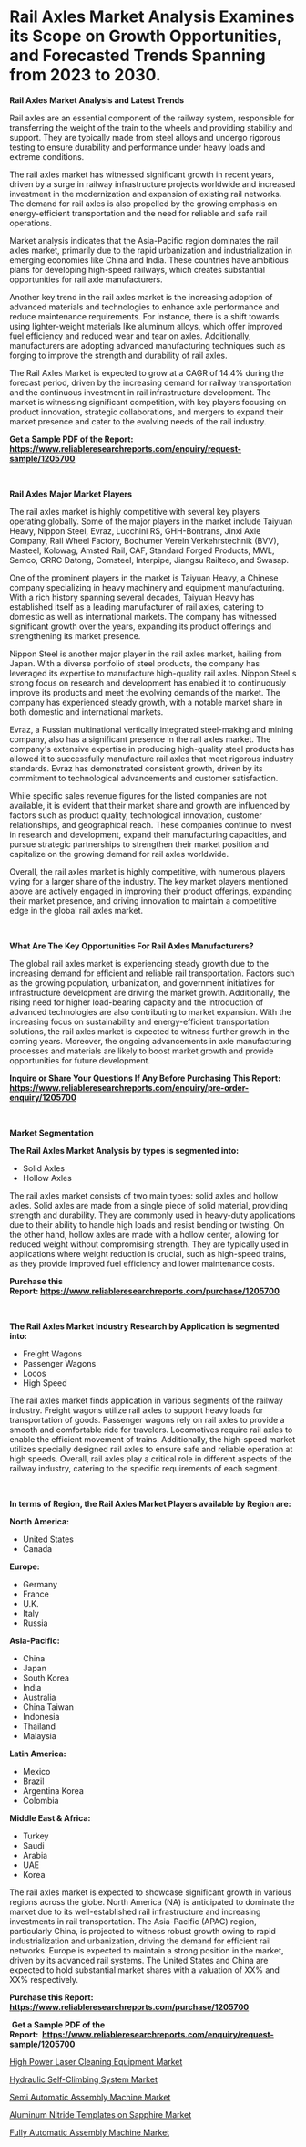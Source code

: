 <p><h1>Rail Axles Market Analysis Examines its Scope on Growth Opportunities, and Forecasted Trends Spanning from 2023 to 2030.</h1></p><p><strong>Rail Axles Market Analysis and Latest Trends</strong></p>
<p><p>Rail axles are an essential component of the railway system, responsible for transferring the weight of the train to the wheels and providing stability and support. They are typically made from steel alloys and undergo rigorous testing to ensure durability and performance under heavy loads and extreme conditions.</p><p>The rail axles market has witnessed significant growth in recent years, driven by a surge in railway infrastructure projects worldwide and increased investment in the modernization and expansion of existing rail networks. The demand for rail axles is also propelled by the growing emphasis on energy-efficient transportation and the need for reliable and safe rail operations.</p><p>Market analysis indicates that the Asia-Pacific region dominates the rail axles market, primarily due to the rapid urbanization and industrialization in emerging economies like China and India. These countries have ambitious plans for developing high-speed railways, which creates substantial opportunities for rail axle manufacturers.</p><p>Another key trend in the rail axles market is the increasing adoption of advanced materials and technologies to enhance axle performance and reduce maintenance requirements. For instance, there is a shift towards using lighter-weight materials like aluminum alloys, which offer improved fuel efficiency and reduced wear and tear on axles. Additionally, manufacturers are adopting advanced manufacturing techniques such as forging to improve the strength and durability of rail axles.</p><p>The Rail Axles Market is expected to grow at a CAGR of 14.4% during the forecast period, driven by the increasing demand for railway transportation and the continuous investment in rail infrastructure development. The market is witnessing significant competition, with key players focusing on product innovation, strategic collaborations, and mergers to expand their market presence and cater to the evolving needs of the rail industry.</p></p>
<p><strong>Get a Sample PDF of the Report:&nbsp; <a href="https://www.reliableresearchreports.com/enquiry/request-sample/1205700">https://www.reliableresearchreports.com/enquiry/request-sample/1205700</a></strong></p>
<p>&nbsp;</p>
<p><strong>Rail Axles Major Market Players</strong></p>
<p><p>The rail axles market is highly competitive with several key players operating globally. Some of the major players in the market include Taiyuan Heavy, Nippon Steel, Evraz, Lucchini RS, GHH-Bontrans, Jinxi Axle Company, Rail Wheel Factory, Bochumer Verein Verkehrstechnik (BVV), Masteel, Kolowag, Amsted Rail, CAF, Standard Forged Products, MWL, Semco, CRRC Datong, Comsteel, Interpipe, Jiangsu Railteco, and Swasap.</p><p>One of the prominent players in the market is Taiyuan Heavy, a Chinese company specializing in heavy machinery and equipment manufacturing. With a rich history spanning several decades, Taiyuan Heavy has established itself as a leading manufacturer of rail axles, catering to domestic as well as international markets. The company has witnessed significant growth over the years, expanding its product offerings and strengthening its market presence.</p><p>Nippon Steel is another major player in the rail axles market, hailing from Japan. With a diverse portfolio of steel products, the company has leveraged its expertise to manufacture high-quality rail axles. Nippon Steel's strong focus on research and development has enabled it to continuously improve its products and meet the evolving demands of the market. The company has experienced steady growth, with a notable market share in both domestic and international markets.</p><p>Evraz, a Russian multinational vertically integrated steel-making and mining company, also has a significant presence in the rail axles market. The company's extensive expertise in producing high-quality steel products has allowed it to successfully manufacture rail axles that meet rigorous industry standards. Evraz has demonstrated consistent growth, driven by its commitment to technological advancements and customer satisfaction.</p><p>While specific sales revenue figures for the listed companies are not available, it is evident that their market share and growth are influenced by factors such as product quality, technological innovation, customer relationships, and geographical reach. These companies continue to invest in research and development, expand their manufacturing capacities, and pursue strategic partnerships to strengthen their market position and capitalize on the growing demand for rail axles worldwide.</p><p>Overall, the rail axles market is highly competitive, with numerous players vying for a larger share of the industry. The key market players mentioned above are actively engaged in improving their product offerings, expanding their market presence, and driving innovation to maintain a competitive edge in the global rail axles market.</p></p>
<p>&nbsp;</p>
<p><strong>What Are The Key Opportunities For Rail Axles Manufacturers?</strong></p>
<p><p>The global rail axles market is experiencing steady growth due to the increasing demand for efficient and reliable rail transportation. Factors such as the growing population, urbanization, and government initiatives for infrastructure development are driving the market growth. Additionally, the rising need for higher load-bearing capacity and the introduction of advanced technologies are also contributing to market expansion. With the increasing focus on sustainability and energy-efficient transportation solutions, the rail axles market is expected to witness further growth in the coming years. Moreover, the ongoing advancements in axle manufacturing processes and materials are likely to boost market growth and provide opportunities for future development.</p></p>
<p><strong>Inquire or Share Your Questions If Any Before Purchasing This Report: <a href="https://www.reliableresearchreports.com/enquiry/pre-order-enquiry/1205700">https://www.reliableresearchreports.com/enquiry/pre-order-enquiry/1205700</a></strong></p>
<p>&nbsp;</p>
<p><strong>Market Segmentation</strong></p>
<p><strong>The Rail Axles Market Analysis by types is segmented into:</strong></p>
<p><ul><li>Solid Axles</li><li>Hollow Axles</li></ul></p>
<p><p>The rail axles market consists of two main types: solid axles and hollow axles. Solid axles are made from a single piece of solid material, providing strength and durability. They are commonly used in heavy-duty applications due to their ability to handle high loads and resist bending or twisting. On the other hand, hollow axles are made with a hollow center, allowing for reduced weight without compromising strength. They are typically used in applications where weight reduction is crucial, such as high-speed trains, as they provide improved fuel efficiency and lower maintenance costs.</p></p>
<p><strong>Purchase this Report:&nbsp;<a href="https://www.reliableresearchreports.com/purchase/1205700">https://www.reliableresearchreports.com/purchase/1205700</a></strong></p>
<p>&nbsp;</p>
<p><strong>The Rail Axles Market Industry Research by Application is segmented into:</strong></p>
<p><ul><li>Freight Wagons</li><li>Passenger Wagons</li><li>Locos</li><li>High Speed</li></ul></p>
<p><p>The rail axles market finds application in various segments of the railway industry. Freight wagons utilize rail axles to support heavy loads for transportation of goods. Passenger wagons rely on rail axles to provide a smooth and comfortable ride for travelers. Locomotives require rail axles to enable the efficient movement of trains. Additionally, the high-speed market utilizes specially designed rail axles to ensure safe and reliable operation at high speeds. Overall, rail axles play a critical role in different aspects of the railway industry, catering to the specific requirements of each segment.</p></p>
<p>&nbsp;</p>
<p><strong>In terms of Region, the Rail Axles Market Players available by Region are:</strong></p>
<p>
    <p> <strong> North America: </strong>
        <ul>
            <li>United States</li>
            <li>Canada</li>
        </ul>
        </p> 
    <p> <strong> Europe: </strong>
        <ul>
            <li>Germany</li>
            <li>France</li>
            <li>U.K.</li>
            <li>Italy</li>
            <li>Russia</li>
        </ul>
        </p> 
    <p> <strong> Asia-Pacific: </strong>
        <ul>
            <li>China</li>
            <li>Japan</li>
            <li>South Korea</li>
            <li>India</li>
            <li>Australia</li>
            <li>China Taiwan</li>
            <li>Indonesia</li>
            <li>Thailand</li>
            <li>Malaysia</li>
        </ul>
        </p> 
    <p> <strong> Latin America: </strong>
        <ul>
            <li>Mexico</li>
            <li>Brazil</li>
            <li>Argentina Korea</li>
            <li>Colombia</li>
        </ul>
        </p> 
    <p> <strong> Middle East & Africa: </strong>
        <ul>
            <li>Turkey</li>
            <li>Saudi</li>
            <li>Arabia</li>
            <li>UAE</li>
            <li>Korea</li>
        </ul>
    </p>
    </p>
<p><p>The rail axles market is expected to showcase significant growth in various regions across the globe. North America (NA) is anticipated to dominate the market due to its well-established rail infrastructure and increasing investments in rail transportation. The Asia-Pacific (APAC) region, particularly China, is projected to witness robust growth owing to rapid industrialization and urbanization, driving the demand for efficient rail networks. Europe is expected to maintain a strong position in the market, driven by its advanced rail systems. The United States and China are expected to hold substantial market shares with a valuation of XX% and XX% respectively.</p></p>
<p><strong>Purchase this Report: <a href="https://www.reliableresearchreports.com/purchase/1205700">https://www.reliableresearchreports.com/purchase/1205700</a></strong></p>
<p>&nbsp;<strong>Get a Sample PDF of the Report:&nbsp;&nbsp;<a href="https://www.reliableresearchreports.com/enquiry/request-sample/1205700">https://www.reliableresearchreports.com/enquiry/request-sample/1205700</a></strong></p>
<p><strong></strong></p>
<p><p><a href="https://medium.com/@reportprime04/high-power-laser-cleaning-equipment-market-outlook-industry-overview-and-forecast-2023-to-2030-74b681f23c47">High Power Laser Cleaning Equipment Market</a></p><p><a href="https://medium.com/@reportprime01/hydraulic-self-climbing-system-market-report-reveals-the-latest-trends-and-growth-opportunities-of-109d3beece0d">Hydraulic Self-Climbing System Market</a></p><p><a href="https://medium.com/@sheetal.reportprime/semi-automatic-assembly-machine-market-insight-market-trends-growth-forecasted-from-2023-to-2030-662f3a98ae54">Semi Automatic Assembly Machine Market</a></p><p><a href="https://medium.com/@bonniehoppe2023/aluminum-nitride-templates-on-sapphire-market-insight-market-trends-growth-forecasted-from-2023-03ecc840b35b">Aluminum Nitride Templates on Sapphire Market</a></p><p><a href="https://medium.com/@reportprime05/fully-automatic-assembly-machine-market-report-reveals-the-latest-trends-and-growth-opportunities-45304016aa76">Fully Automatic Assembly Machine Market</a></p></p>
